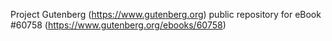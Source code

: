 Project Gutenberg (https://www.gutenberg.org) public repository for eBook #60758 (https://www.gutenberg.org/ebooks/60758)
